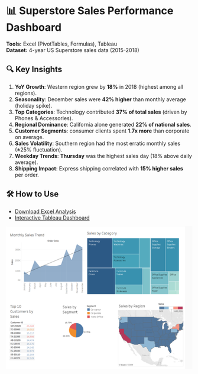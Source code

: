 # 📊 Superstore Sales Performance Dashboard  
**Tools:** Excel (PivotTables, Formulas), Tableau  
**Dataset:** 4-year US Superstore sales data (2015-2018)  

## 🔍 Key Insights  
1. **YoY Growth**: Western region grew by **18%** in 2018 (highest among all regions).  
2. **Seasonality**: December sales were **42% higher** than monthly average (holiday spike).  
3. **Top Categories**: Technology contributed **37% of total sales** (driven by Phones & Accessories).  
4. **Regional Dominance**: California alone generated **22% of national sales**.  
5. **Customer Segments**: consumer clients spent **1.7x more** than corporate on average.  
6. **Sales Volatility**: Southern region had the most erratic monthly sales (±25% fluctuation).  
7. **Weekday Trends**: **Thursday** was the highest sales day (18% above daily average).  
8. **Shipping Impact**: Express shipping correlated with **15% higher sales** per order.  

## 🛠️ How to Use  
- [Download Excel Analysis](Superstore_sales.xlsx)  
- [Interactive Tableau Dashboard](Tableau_Public_Link)  

![Dashboard Preview](Superstore_sales.png)  
